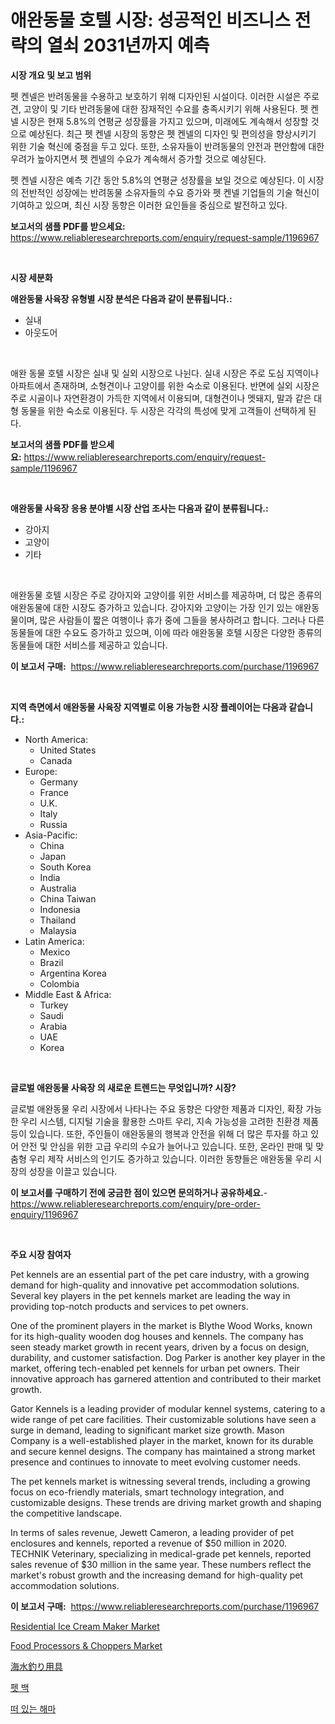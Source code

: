 <p><h1>애완동물 호텔 시장: 성공적인 비즈니스 전략의 열쇠 2031년까지 예측</h1></p><p><strong>시장 개요 및 보고 범위</strong></p>
<p><p>펫 켄넬은 반려동물을 수용하고 보호하기 위해 디자인된 시설이다. 이러한 시설은 주로 견, 고양이 및 기타 반려동물에 대한 잠재적인 수요를 충족시키기 위해 사용된다. 펫 켄넬 시장은 현재 5.8%의 연평균 성장률을 가지고 있으며, 미래에도 계속해서 성장할 것으로 예상된다. 최근 펫 켄넬 시장의 동향은 펫 켄넬의 디자인 및 편의성을 향상시키기 위한 기술 혁신에 중점을 두고 있다. 또한, 소유자들이 반려동물의 안전과 편안함에 대한 우려가 높아지면서 펫 켄넬의 수요가 계속해서 증가할 것으로 예상된다.</p><p>펫 켄넬 시장은 예측 기간 동안 5.8%의 연평균 성장률을 보일 것으로 예상된다. 이 시장의 전반적인 성장에는 반려동물 소유자들의 수요 증가와 펫 켄넬 기업들의 기술 혁신이 기여하고 있으며, 최신 시장 동향은 이러한 요인들을 중심으로 발전하고 있다.</p></p>
<p><strong>보고서의 샘플 PDF를 받으세요:</strong> <a href="https://www.reliableresearchreports.com/enquiry/request-sample/1196967">https://www.reliableresearchreports.com/enquiry/request-sample/1196967</a></p>
<p>&nbsp;</p>
<p><strong>시장 세분화</strong></p>
<p><strong>애완동물 사육장 유형별 시장 분석은 다음과 같이 분류됩니다.:</strong></p>
<p><ul><li>실내</li><li>아웃도어</li></ul></p>
<p>&nbsp;</p>
<p><p>애완 동물 호텔 시장은 실내 및 실외 시장으로 나뉜다. 실내 시장은 주로 도심 지역이나 아파트에서 존재하며, 소형견이나 고양이를 위한 숙소로 이용된다. 반면에 실외 시장은 주로 시골이나 자연환경이 가득한 지역에서 이용되며, 대형견이나 멧돼지, 말과 같은 대형 동물을 위한 숙소로 이용된다. 두 시장은 각각의 특성에 맞게 고객들이 선택하게 된다.</p></p>
<p><strong>보고서의 샘플 PDF를 받으세요:</strong>&nbsp;<a href="https://www.reliableresearchreports.com/enquiry/request-sample/1196967">https://www.reliableresearchreports.com/enquiry/request-sample/1196967</a></p>
<p>&nbsp;</p>
<p><strong> 애완동물 사육장 응용 분야별 시장 산업 조사는 다음과 같이 분류됩니다.:</strong></p>
<p><ul><li>강아지</li><li>고양이</li><li>기타</li></ul></p>
<p>&nbsp;</p>
<p><p>애완동물 호텔 시장은 주로 강아지와 고양이를 위한 서비스를 제공하며, 더 많은 종류의 애완동물에 대한 시장도 증가하고 있습니다. 강아지와 고양이는 가장 인기 있는 애완동물이며, 많은 사람들이 짧은 여행이나 휴가 중에 그들을 봉사하려고 합니다. 그러나 다른 동물들에 대한 수요도 증가하고 있으며, 이에 따라 애완동물 호텔 시장은 다양한 종류의 동물들에 대한 서비스를 제공하고 있습니다.</p></p>
<p><strong>이 보고서 구매:</strong>&nbsp; <a href="https://www.reliableresearchreports.com/purchase/1196967">https://www.reliableresearchreports.com/purchase/1196967</a></p>
<p>&nbsp;</p>
<p><strong>지역 측면에서 애완동물 사육장 지역별로 이용 가능한 시장 플레이어는 다음과 같습니다.:</strong></p>
<p><ul>
    <li>
        North America:
        <ul>
            <li>United States</li>
            <li>Canada</li>
        </ul>
    </li>
    <li>
        Europe:
        <ul>
            <li>Germany</li>
            <li>France</li>
            <li>U.K.</li>
            <li>Italy</li>
            <li>Russia</li>
        </ul>
    </li>
    <li>
        Asia-Pacific:
        <ul>
            <li>China</li>
            <li>Japan</li>
            <li>South Korea</li>
            <li>India</li>
            <li>Australia</li>
            <li>China Taiwan</li>
            <li>Indonesia</li>
            <li>Thailand</li>
            <li>Malaysia</li>
        </ul>
    </li>
    <li>
        Latin America:
        <ul>
            <li>Mexico</li>
            <li>Brazil</li>
            <li>Argentina Korea</li>
            <li>Colombia</li>
        </ul>
    </li>
    <li>
        Middle East & Africa:
        <ul>
            <li>Turkey</li>
            <li>Saudi</li>
            <li>Arabia</li>
            <li>UAE</li>
            <li>Korea</li>
        </ul>
    </li>
    </ul></p>
<p>&nbsp;</p>
<p><strong>글로벌 애완동물 사육장 의 새로운 트렌드는 무엇입니까? 시장?</strong></p>
<p><p>글로벌 애완동물 우리 시장에서 나타나는 주요 동향은 다양한 제품과 디자인, 확장 가능한 우리 시스템, 디지털 기술을 활용한 스마트 우리, 지속 가능성을 고려한 친환경 제품 등이 있습니다. 또한, 주인들이 애완동물의 행복과 안전을 위해 더 많은 투자를 하고 있어 안전 및 안심을 위한 고급 우리의 수요가 늘어나고 있습니다. 또한, 온라인 판매 및 맞춤형 우리 제작 서비스의 인기도 증가하고 있습니다. 이러한 동향들은 애완동물 우리 시장의 성장을 이끌고 있습니다.</p></p>
<p><strong>이 보고서를 구매하기 전에 궁금한 점이 있으면 문의하거나 공유하세요.</strong>- <a href="https://www.reliableresearchreports.com/enquiry/pre-order-enquiry/1196967">https://www.reliableresearchreports.com/enquiry/pre-order-enquiry/1196967</a></p>
<p>&nbsp;</p>
<p><strong>주요 시장 참여자</strong></p>
<p><p>Pet kennels are an essential part of the pet care industry, with a growing demand for high-quality and innovative pet accommodation solutions. Several key players in the pet kennels market are leading the way in providing top-notch products and services to pet owners.</p><p>One of the prominent players in the market is Blythe Wood Works, known for its high-quality wooden dog houses and kennels. The company has seen steady market growth in recent years, driven by a focus on design, durability, and customer satisfaction. Dog Parker is another key player in the market, offering tech-enabled pet kennels for urban pet owners. Their innovative approach has garnered attention and contributed to their market growth.</p><p>Gator Kennels is a leading provider of modular kennel systems, catering to a wide range of pet care facilities. Their customizable solutions have seen a surge in demand, leading to significant market size growth. Mason Company is a well-established player in the market, known for its durable and secure kennel designs. The company has maintained a strong market presence and continues to innovate to meet evolving customer needs.</p><p>The pet kennels market is witnessing several trends, including a growing focus on eco-friendly materials, smart technology integration, and customizable designs. These trends are driving market growth and shaping the competitive landscape.</p><p>In terms of sales revenue, Jewett Cameron, a leading provider of pet enclosures and kennels, reported a revenue of $50 million in 2020. TECHNIK Veterinary, specializing in medical-grade pet kennels, reported sales revenue of $30 million in the same year. These numbers reflect the market's robust growth and the increasing demand for high-quality pet accommodation solutions.</p></p>
<p><strong>이 보고서 구매:</strong>&nbsp;&nbsp;<a href="https://www.reliableresearchreports.com/purchase/1196967">https://www.reliableresearchreports.com/purchase/1196967</a></p>
<p><p><a href="https://issuu.com/reportprime-2/docs/residential-ice-cream-maker-market-size-2030.pptx">Residential Ice Cream Maker Market</a></p><p><a href="https://issuu.com/reportprime-2/docs/food-processors-choppers-market-size-2030.pptx">Food Processors & Choppers Market</a></p><p><a href="https://github.com/ppmazlotr77499/Market-Research-Report-List-1/blob/main/5994415187617.md">海水釣り用具</a></p><p><a href="https://github.com/idcefvhkdut6/Market-Research-Report-List-1/blob/main/2982391187552.md">펫 백</a></p><p><a href="https://medium.com/@bixlfnpgdrqkjy8/%ED%94%8C%EB%A1%9C%ED%8C%85-%EC%8B%9C%ED%98%B8%EC%8A%A4-%EC%8B%9C%EC%9E%A5-%EA%B7%9C%EB%AA%A8-%EC%8B%9C%EC%9E%A5-%EC%A0%84%EB%A7%9D-%EB%B0%8F-%EC%8B%9C%EC%9E%A5-%EC%98%88%EC%B8%A1-2024%EB%85%84%EB%B6%80%ED%84%B0-2031%EB%85%84%EA%B9%8C%EC%A7%80-3a2a74417efa">떠 있는 해마</a></p></p>
